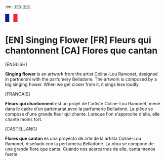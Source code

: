 :en:
:fr:
:es:

![Alt text](Ressources/FR.png?raw=true "FR")


# [EN] Singing Flower [FR] Fleurs qui chantonnent [CA] Flores que cantan

[ENGLISH]

**Singing flower** is an artwork from the artist Coline-Lou Ramonet, designed in partnershi with the parfumery Belladone.
The artwork is composed by a big singing flower. When we get closer from it, it sings less loudly.

[FRANCAIS]

**Fleurs qui chantonnent** est un projet de l'artiste Coline-Lou Ramonet, mené dans le cadre d'un partenariat avec la parfumerie Belladone.
La pièce se compose d'une grande fleur qui chante. Lorsque l'on s'approche d'elle, elle chante moins fort.

[CASTELLANO]

**Flores que cantan** es una proyecto de arte de la artista Coline-Lou Ramonet, diseñado con la perfumería Belladone.
La obra se compone de una grande flore que canta. Cuándo nos acercarnos de elle, canta menos fuerte.